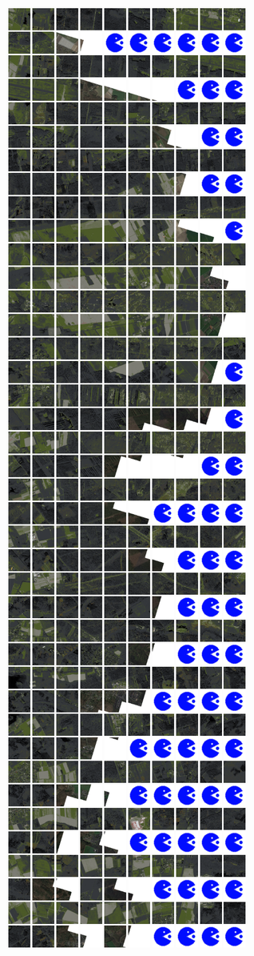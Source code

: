<html>
<div>
<img src="https://github.com/HakkaTjakka/NL_TILE_MAP/blob/main/18/627/-1021/r.6270.-10210.png" height="44" width="44">
<img src="https://github.com/HakkaTjakka/NL_TILE_MAP/blob/main/18/627/-1021/r.6271.-10210.png" height="44" width="44">
<img src="https://github.com/HakkaTjakka/NL_TILE_MAP/blob/main/18/627/-1021/r.6272.-10210.png" height="44" width="44">
<img src="https://github.com/HakkaTjakka/NL_TILE_MAP/blob/main/18/627/-1021/r.6273.-10210.png" height="44" width="44">
<img src="https://github.com/HakkaTjakka/NL_TILE_MAP/blob/main/18/627/-1021/r.6274.-10210.png" height="44" width="44">
<img src="https://github.com/HakkaTjakka/NL_TILE_MAP/blob/main/18/627/-1021/r.6275.-10210.png" height="44" width="44">
<img src="https://github.com/HakkaTjakka/NL_TILE_MAP/blob/main/18/627/-1021/r.6276.-10210.png" height="44" width="44">
<img src="https://github.com/HakkaTjakka/NL_TILE_MAP/blob/main/18/627/-1021/r.6277.-10210.png" height="44" width="44">
<img src="https://github.com/HakkaTjakka/NL_TILE_MAP/blob/main/18/627/-1021/r.6278.-10210.png" height="44" width="44">
<img src="https://github.com/HakkaTjakka/NL_TILE_MAP/blob/main/18/627/-1021/r.6279.-10210.png" height="44" width="44">
<img src="https://github.com/HakkaTjakka/NL_TILE_MAP/blob/main/18/628/-1021/r.6280.-10210.png" height="44" width="44">
<img src="https://github.com/HakkaTjakka/NL_TILE_MAP/blob/main/18/628/-1021/r.6281.-10210.png" height="44" width="44">
<img src="https://github.com/HakkaTjakka/NL_TILE_MAP/blob/main/18/628/-1021/r.6282.-10210.png" height="44" width="44">
<img src="https://github.com/HakkaTjakka/NL_TILE_MAP/blob/main/18/628/-1021/r.6283.-10210.png" height="44" width="44">
<img src="https://github.com/HakkaTjakka/NL_TILE_MAP/blob/main/source.png" height="44" width="44">
<img src="https://github.com/HakkaTjakka/NL_TILE_MAP/blob/main/source.png" height="44" width="44">
<img src="https://github.com/HakkaTjakka/NL_TILE_MAP/blob/main/source.png" height="44" width="44">
<img src="https://github.com/HakkaTjakka/NL_TILE_MAP/blob/main/source.png" height="44" width="44">
<img src="https://github.com/HakkaTjakka/NL_TILE_MAP/blob/main/source.png" height="44" width="44">
<img src="https://github.com/HakkaTjakka/NL_TILE_MAP/blob/main/source.png" height="44" width="44">
<br>
<img src="https://github.com/HakkaTjakka/NL_TILE_MAP/blob/main/18/627/-1021/r.6270.-10209.png" height="44" width="44">
<img src="https://github.com/HakkaTjakka/NL_TILE_MAP/blob/main/18/627/-1021/r.6271.-10209.png" height="44" width="44">
<img src="https://github.com/HakkaTjakka/NL_TILE_MAP/blob/main/18/627/-1021/r.6272.-10209.png" height="44" width="44">
<img src="https://github.com/HakkaTjakka/NL_TILE_MAP/blob/main/18/627/-1021/r.6273.-10209.png" height="44" width="44">
<img src="https://github.com/HakkaTjakka/NL_TILE_MAP/blob/main/18/627/-1021/r.6274.-10209.png" height="44" width="44">
<img src="https://github.com/HakkaTjakka/NL_TILE_MAP/blob/main/18/627/-1021/r.6275.-10209.png" height="44" width="44">
<img src="https://github.com/HakkaTjakka/NL_TILE_MAP/blob/main/18/627/-1021/r.6276.-10209.png" height="44" width="44">
<img src="https://github.com/HakkaTjakka/NL_TILE_MAP/blob/main/18/627/-1021/r.6277.-10209.png" height="44" width="44">
<img src="https://github.com/HakkaTjakka/NL_TILE_MAP/blob/main/18/627/-1021/r.6278.-10209.png" height="44" width="44">
<img src="https://github.com/HakkaTjakka/NL_TILE_MAP/blob/main/18/627/-1021/r.6279.-10209.png" height="44" width="44">
<img src="https://github.com/HakkaTjakka/NL_TILE_MAP/blob/main/18/628/-1021/r.6280.-10209.png" height="44" width="44">
<img src="https://github.com/HakkaTjakka/NL_TILE_MAP/blob/main/18/628/-1021/r.6281.-10209.png" height="44" width="44">
<img src="https://github.com/HakkaTjakka/NL_TILE_MAP/blob/main/18/628/-1021/r.6282.-10209.png" height="44" width="44">
<img src="https://github.com/HakkaTjakka/NL_TILE_MAP/blob/main/18/628/-1021/r.6283.-10209.png" height="44" width="44">
<img src="https://github.com/HakkaTjakka/NL_TILE_MAP/blob/main/18/628/-1021/r.6284.-10209.png" height="44" width="44">
<img src="https://github.com/HakkaTjakka/NL_TILE_MAP/blob/main/18/628/-1021/r.6285.-10209.png" height="44" width="44">
<img src="https://github.com/HakkaTjakka/NL_TILE_MAP/blob/main/18/628/-1021/r.6286.-10209.png" height="44" width="44">
<img src="https://github.com/HakkaTjakka/NL_TILE_MAP/blob/main/source.png" height="44" width="44">
<img src="https://github.com/HakkaTjakka/NL_TILE_MAP/blob/main/source.png" height="44" width="44">
<img src="https://github.com/HakkaTjakka/NL_TILE_MAP/blob/main/source.png" height="44" width="44">
<br>
<img src="https://github.com/HakkaTjakka/NL_TILE_MAP/blob/main/18/627/-1021/r.6270.-10208.png" height="44" width="44">
<img src="https://github.com/HakkaTjakka/NL_TILE_MAP/blob/main/18/627/-1021/r.6271.-10208.png" height="44" width="44">
<img src="https://github.com/HakkaTjakka/NL_TILE_MAP/blob/main/18/627/-1021/r.6272.-10208.png" height="44" width="44">
<img src="https://github.com/HakkaTjakka/NL_TILE_MAP/blob/main/18/627/-1021/r.6273.-10208.png" height="44" width="44">
<img src="https://github.com/HakkaTjakka/NL_TILE_MAP/blob/main/18/627/-1021/r.6274.-10208.png" height="44" width="44">
<img src="https://github.com/HakkaTjakka/NL_TILE_MAP/blob/main/18/627/-1021/r.6275.-10208.png" height="44" width="44">
<img src="https://github.com/HakkaTjakka/NL_TILE_MAP/blob/main/18/627/-1021/r.6276.-10208.png" height="44" width="44">
<img src="https://github.com/HakkaTjakka/NL_TILE_MAP/blob/main/18/627/-1021/r.6277.-10208.png" height="44" width="44">
<img src="https://github.com/HakkaTjakka/NL_TILE_MAP/blob/main/18/627/-1021/r.6278.-10208.png" height="44" width="44">
<img src="https://github.com/HakkaTjakka/NL_TILE_MAP/blob/main/18/627/-1021/r.6279.-10208.png" height="44" width="44">
<img src="https://github.com/HakkaTjakka/NL_TILE_MAP/blob/main/18/628/-1021/r.6280.-10208.png" height="44" width="44">
<img src="https://github.com/HakkaTjakka/NL_TILE_MAP/blob/main/18/628/-1021/r.6281.-10208.png" height="44" width="44">
<img src="https://github.com/HakkaTjakka/NL_TILE_MAP/blob/main/18/628/-1021/r.6282.-10208.png" height="44" width="44">
<img src="https://github.com/HakkaTjakka/NL_TILE_MAP/blob/main/18/628/-1021/r.6283.-10208.png" height="44" width="44">
<img src="https://github.com/HakkaTjakka/NL_TILE_MAP/blob/main/18/628/-1021/r.6284.-10208.png" height="44" width="44">
<img src="https://github.com/HakkaTjakka/NL_TILE_MAP/blob/main/18/628/-1021/r.6285.-10208.png" height="44" width="44">
<img src="https://github.com/HakkaTjakka/NL_TILE_MAP/blob/main/18/628/-1021/r.6286.-10208.png" height="44" width="44">
<img src="https://github.com/HakkaTjakka/NL_TILE_MAP/blob/main/18/628/-1021/r.6287.-10208.png" height="44" width="44">
<img src="https://github.com/HakkaTjakka/NL_TILE_MAP/blob/main/source.png" height="44" width="44">
<img src="https://github.com/HakkaTjakka/NL_TILE_MAP/blob/main/source.png" height="44" width="44">
<br>
<img src="https://github.com/HakkaTjakka/NL_TILE_MAP/blob/main/18/627/-1021/r.6270.-10207.png" height="44" width="44">
<img src="https://github.com/HakkaTjakka/NL_TILE_MAP/blob/main/18/627/-1021/r.6271.-10207.png" height="44" width="44">
<img src="https://github.com/HakkaTjakka/NL_TILE_MAP/blob/main/18/627/-1021/r.6272.-10207.png" height="44" width="44">
<img src="https://github.com/HakkaTjakka/NL_TILE_MAP/blob/main/18/627/-1021/r.6273.-10207.png" height="44" width="44">
<img src="https://github.com/HakkaTjakka/NL_TILE_MAP/blob/main/18/627/-1021/r.6274.-10207.png" height="44" width="44">
<img src="https://github.com/HakkaTjakka/NL_TILE_MAP/blob/main/18/627/-1021/r.6275.-10207.png" height="44" width="44">
<img src="https://github.com/HakkaTjakka/NL_TILE_MAP/blob/main/18/627/-1021/r.6276.-10207.png" height="44" width="44">
<img src="https://github.com/HakkaTjakka/NL_TILE_MAP/blob/main/18/627/-1021/r.6277.-10207.png" height="44" width="44">
<img src="https://github.com/HakkaTjakka/NL_TILE_MAP/blob/main/18/627/-1021/r.6278.-10207.png" height="44" width="44">
<img src="https://github.com/HakkaTjakka/NL_TILE_MAP/blob/main/18/627/-1021/r.6279.-10207.png" height="44" width="44">
<img src="https://github.com/HakkaTjakka/NL_TILE_MAP/blob/main/18/628/-1021/r.6280.-10207.png" height="44" width="44">
<img src="https://github.com/HakkaTjakka/NL_TILE_MAP/blob/main/18/628/-1021/r.6281.-10207.png" height="44" width="44">
<img src="https://github.com/HakkaTjakka/NL_TILE_MAP/blob/main/18/628/-1021/r.6282.-10207.png" height="44" width="44">
<img src="https://github.com/HakkaTjakka/NL_TILE_MAP/blob/main/18/628/-1021/r.6283.-10207.png" height="44" width="44">
<img src="https://github.com/HakkaTjakka/NL_TILE_MAP/blob/main/18/628/-1021/r.6284.-10207.png" height="44" width="44">
<img src="https://github.com/HakkaTjakka/NL_TILE_MAP/blob/main/18/628/-1021/r.6285.-10207.png" height="44" width="44">
<img src="https://github.com/HakkaTjakka/NL_TILE_MAP/blob/main/18/628/-1021/r.6286.-10207.png" height="44" width="44">
<img src="https://github.com/HakkaTjakka/NL_TILE_MAP/blob/main/18/628/-1021/r.6287.-10207.png" height="44" width="44">
<img src="https://github.com/HakkaTjakka/NL_TILE_MAP/blob/main/source.png" height="44" width="44">
<img src="https://github.com/HakkaTjakka/NL_TILE_MAP/blob/main/source.png" height="44" width="44">
<br>
<img src="https://github.com/HakkaTjakka/NL_TILE_MAP/blob/main/18/627/-1021/r.6270.-10206.png" height="44" width="44">
<img src="https://github.com/HakkaTjakka/NL_TILE_MAP/blob/main/18/627/-1021/r.6271.-10206.png" height="44" width="44">
<img src="https://github.com/HakkaTjakka/NL_TILE_MAP/blob/main/18/627/-1021/r.6272.-10206.png" height="44" width="44">
<img src="https://github.com/HakkaTjakka/NL_TILE_MAP/blob/main/18/627/-1021/r.6273.-10206.png" height="44" width="44">
<img src="https://github.com/HakkaTjakka/NL_TILE_MAP/blob/main/18/627/-1021/r.6274.-10206.png" height="44" width="44">
<img src="https://github.com/HakkaTjakka/NL_TILE_MAP/blob/main/18/627/-1021/r.6275.-10206.png" height="44" width="44">
<img src="https://github.com/HakkaTjakka/NL_TILE_MAP/blob/main/18/627/-1021/r.6276.-10206.png" height="44" width="44">
<img src="https://github.com/HakkaTjakka/NL_TILE_MAP/blob/main/18/627/-1021/r.6277.-10206.png" height="44" width="44">
<img src="https://github.com/HakkaTjakka/NL_TILE_MAP/blob/main/18/627/-1021/r.6278.-10206.png" height="44" width="44">
<img src="https://github.com/HakkaTjakka/NL_TILE_MAP/blob/main/18/627/-1021/r.6279.-10206.png" height="44" width="44">
<img src="https://github.com/HakkaTjakka/NL_TILE_MAP/blob/main/18/628/-1021/r.6280.-10206.png" height="44" width="44">
<img src="https://github.com/HakkaTjakka/NL_TILE_MAP/blob/main/18/628/-1021/r.6281.-10206.png" height="44" width="44">
<img src="https://github.com/HakkaTjakka/NL_TILE_MAP/blob/main/18/628/-1021/r.6282.-10206.png" height="44" width="44">
<img src="https://github.com/HakkaTjakka/NL_TILE_MAP/blob/main/18/628/-1021/r.6283.-10206.png" height="44" width="44">
<img src="https://github.com/HakkaTjakka/NL_TILE_MAP/blob/main/18/628/-1021/r.6284.-10206.png" height="44" width="44">
<img src="https://github.com/HakkaTjakka/NL_TILE_MAP/blob/main/18/628/-1021/r.6285.-10206.png" height="44" width="44">
<img src="https://github.com/HakkaTjakka/NL_TILE_MAP/blob/main/18/628/-1021/r.6286.-10206.png" height="44" width="44">
<img src="https://github.com/HakkaTjakka/NL_TILE_MAP/blob/main/18/628/-1021/r.6287.-10206.png" height="44" width="44">
<img src="https://github.com/HakkaTjakka/NL_TILE_MAP/blob/main/18/628/-1021/r.6288.-10206.png" height="44" width="44">
<img src="https://github.com/HakkaTjakka/NL_TILE_MAP/blob/main/source.png" height="44" width="44">
<br>
<img src="https://github.com/HakkaTjakka/NL_TILE_MAP/blob/main/18/627/-1021/r.6270.-10205.png" height="44" width="44">
<img src="https://github.com/HakkaTjakka/NL_TILE_MAP/blob/main/18/627/-1021/r.6271.-10205.png" height="44" width="44">
<img src="https://github.com/HakkaTjakka/NL_TILE_MAP/blob/main/18/627/-1021/r.6272.-10205.png" height="44" width="44">
<img src="https://github.com/HakkaTjakka/NL_TILE_MAP/blob/main/18/627/-1021/r.6273.-10205.png" height="44" width="44">
<img src="https://github.com/HakkaTjakka/NL_TILE_MAP/blob/main/18/627/-1021/r.6274.-10205.png" height="44" width="44">
<img src="https://github.com/HakkaTjakka/NL_TILE_MAP/blob/main/18/627/-1021/r.6275.-10205.png" height="44" width="44">
<img src="https://github.com/HakkaTjakka/NL_TILE_MAP/blob/main/18/627/-1021/r.6276.-10205.png" height="44" width="44">
<img src="https://github.com/HakkaTjakka/NL_TILE_MAP/blob/main/18/627/-1021/r.6277.-10205.png" height="44" width="44">
<img src="https://github.com/HakkaTjakka/NL_TILE_MAP/blob/main/18/627/-1021/r.6278.-10205.png" height="44" width="44">
<img src="https://github.com/HakkaTjakka/NL_TILE_MAP/blob/main/18/627/-1021/r.6279.-10205.png" height="44" width="44">
<img src="https://github.com/HakkaTjakka/NL_TILE_MAP/blob/main/18/628/-1021/r.6280.-10205.png" height="44" width="44">
<img src="https://github.com/HakkaTjakka/NL_TILE_MAP/blob/main/18/628/-1021/r.6281.-10205.png" height="44" width="44">
<img src="https://github.com/HakkaTjakka/NL_TILE_MAP/blob/main/18/628/-1021/r.6282.-10205.png" height="44" width="44">
<img src="https://github.com/HakkaTjakka/NL_TILE_MAP/blob/main/18/628/-1021/r.6283.-10205.png" height="44" width="44">
<img src="https://github.com/HakkaTjakka/NL_TILE_MAP/blob/main/18/628/-1021/r.6284.-10205.png" height="44" width="44">
<img src="https://github.com/HakkaTjakka/NL_TILE_MAP/blob/main/18/628/-1021/r.6285.-10205.png" height="44" width="44">
<img src="https://github.com/HakkaTjakka/NL_TILE_MAP/blob/main/18/628/-1021/r.6286.-10205.png" height="44" width="44">
<img src="https://github.com/HakkaTjakka/NL_TILE_MAP/blob/main/18/628/-1021/r.6287.-10205.png" height="44" width="44">
<img src="https://github.com/HakkaTjakka/NL_TILE_MAP/blob/main/18/628/-1021/r.6288.-10205.png" height="44" width="44">
<img src="https://github.com/HakkaTjakka/NL_TILE_MAP/blob/main/18/628/-1021/r.6289.-10205.png" height="44" width="44">
<br>
<img src="https://github.com/HakkaTjakka/NL_TILE_MAP/blob/main/18/627/-1021/r.6270.-10204.png" height="44" width="44">
<img src="https://github.com/HakkaTjakka/NL_TILE_MAP/blob/main/18/627/-1021/r.6271.-10204.png" height="44" width="44">
<img src="https://github.com/HakkaTjakka/NL_TILE_MAP/blob/main/18/627/-1021/r.6272.-10204.png" height="44" width="44">
<img src="https://github.com/HakkaTjakka/NL_TILE_MAP/blob/main/18/627/-1021/r.6273.-10204.png" height="44" width="44">
<img src="https://github.com/HakkaTjakka/NL_TILE_MAP/blob/main/18/627/-1021/r.6274.-10204.png" height="44" width="44">
<img src="https://github.com/HakkaTjakka/NL_TILE_MAP/blob/main/18/627/-1021/r.6275.-10204.png" height="44" width="44">
<img src="https://github.com/HakkaTjakka/NL_TILE_MAP/blob/main/18/627/-1021/r.6276.-10204.png" height="44" width="44">
<img src="https://github.com/HakkaTjakka/NL_TILE_MAP/blob/main/18/627/-1021/r.6277.-10204.png" height="44" width="44">
<img src="https://github.com/HakkaTjakka/NL_TILE_MAP/blob/main/18/627/-1021/r.6278.-10204.png" height="44" width="44">
<img src="https://github.com/HakkaTjakka/NL_TILE_MAP/blob/main/18/627/-1021/r.6279.-10204.png" height="44" width="44">
<img src="https://github.com/HakkaTjakka/NL_TILE_MAP/blob/main/18/628/-1021/r.6280.-10204.png" height="44" width="44">
<img src="https://github.com/HakkaTjakka/NL_TILE_MAP/blob/main/18/628/-1021/r.6281.-10204.png" height="44" width="44">
<img src="https://github.com/HakkaTjakka/NL_TILE_MAP/blob/main/18/628/-1021/r.6282.-10204.png" height="44" width="44">
<img src="https://github.com/HakkaTjakka/NL_TILE_MAP/blob/main/18/628/-1021/r.6283.-10204.png" height="44" width="44">
<img src="https://github.com/HakkaTjakka/NL_TILE_MAP/blob/main/18/628/-1021/r.6284.-10204.png" height="44" width="44">
<img src="https://github.com/HakkaTjakka/NL_TILE_MAP/blob/main/18/628/-1021/r.6285.-10204.png" height="44" width="44">
<img src="https://github.com/HakkaTjakka/NL_TILE_MAP/blob/main/18/628/-1021/r.6286.-10204.png" height="44" width="44">
<img src="https://github.com/HakkaTjakka/NL_TILE_MAP/blob/main/18/628/-1021/r.6287.-10204.png" height="44" width="44">
<img src="https://github.com/HakkaTjakka/NL_TILE_MAP/blob/main/18/628/-1021/r.6288.-10204.png" height="44" width="44">
<img src="https://github.com/HakkaTjakka/NL_TILE_MAP/blob/main/18/628/-1021/r.6289.-10204.png" height="44" width="44">
<br>
<img src="https://github.com/HakkaTjakka/NL_TILE_MAP/blob/main/18/627/-1021/r.6270.-10203.png" height="44" width="44">
<img src="https://github.com/HakkaTjakka/NL_TILE_MAP/blob/main/18/627/-1021/r.6271.-10203.png" height="44" width="44">
<img src="https://github.com/HakkaTjakka/NL_TILE_MAP/blob/main/18/627/-1021/r.6272.-10203.png" height="44" width="44">
<img src="https://github.com/HakkaTjakka/NL_TILE_MAP/blob/main/18/627/-1021/r.6273.-10203.png" height="44" width="44">
<img src="https://github.com/HakkaTjakka/NL_TILE_MAP/blob/main/18/627/-1021/r.6274.-10203.png" height="44" width="44">
<img src="https://github.com/HakkaTjakka/NL_TILE_MAP/blob/main/18/627/-1021/r.6275.-10203.png" height="44" width="44">
<img src="https://github.com/HakkaTjakka/NL_TILE_MAP/blob/main/18/627/-1021/r.6276.-10203.png" height="44" width="44">
<img src="https://github.com/HakkaTjakka/NL_TILE_MAP/blob/main/18/627/-1021/r.6277.-10203.png" height="44" width="44">
<img src="https://github.com/HakkaTjakka/NL_TILE_MAP/blob/main/18/627/-1021/r.6278.-10203.png" height="44" width="44">
<img src="https://github.com/HakkaTjakka/NL_TILE_MAP/blob/main/18/627/-1021/r.6279.-10203.png" height="44" width="44">
<img src="https://github.com/HakkaTjakka/NL_TILE_MAP/blob/main/18/628/-1021/r.6280.-10203.png" height="44" width="44">
<img src="https://github.com/HakkaTjakka/NL_TILE_MAP/blob/main/18/628/-1021/r.6281.-10203.png" height="44" width="44">
<img src="https://github.com/HakkaTjakka/NL_TILE_MAP/blob/main/18/628/-1021/r.6282.-10203.png" height="44" width="44">
<img src="https://github.com/HakkaTjakka/NL_TILE_MAP/blob/main/18/628/-1021/r.6283.-10203.png" height="44" width="44">
<img src="https://github.com/HakkaTjakka/NL_TILE_MAP/blob/main/18/628/-1021/r.6284.-10203.png" height="44" width="44">
<img src="https://github.com/HakkaTjakka/NL_TILE_MAP/blob/main/18/628/-1021/r.6285.-10203.png" height="44" width="44">
<img src="https://github.com/HakkaTjakka/NL_TILE_MAP/blob/main/18/628/-1021/r.6286.-10203.png" height="44" width="44">
<img src="https://github.com/HakkaTjakka/NL_TILE_MAP/blob/main/18/628/-1021/r.6287.-10203.png" height="44" width="44">
<img src="https://github.com/HakkaTjakka/NL_TILE_MAP/blob/main/18/628/-1021/r.6288.-10203.png" height="44" width="44">
<img src="https://github.com/HakkaTjakka/NL_TILE_MAP/blob/main/source.png" height="44" width="44">
<br>
<img src="https://github.com/HakkaTjakka/NL_TILE_MAP/blob/main/18/627/-1021/r.6270.-10202.png" height="44" width="44">
<img src="https://github.com/HakkaTjakka/NL_TILE_MAP/blob/main/18/627/-1021/r.6271.-10202.png" height="44" width="44">
<img src="https://github.com/HakkaTjakka/NL_TILE_MAP/blob/main/18/627/-1021/r.6272.-10202.png" height="44" width="44">
<img src="https://github.com/HakkaTjakka/NL_TILE_MAP/blob/main/18/627/-1021/r.6273.-10202.png" height="44" width="44">
<img src="https://github.com/HakkaTjakka/NL_TILE_MAP/blob/main/18/627/-1021/r.6274.-10202.png" height="44" width="44">
<img src="https://github.com/HakkaTjakka/NL_TILE_MAP/blob/main/18/627/-1021/r.6275.-10202.png" height="44" width="44">
<img src="https://github.com/HakkaTjakka/NL_TILE_MAP/blob/main/18/627/-1021/r.6276.-10202.png" height="44" width="44">
<img src="https://github.com/HakkaTjakka/NL_TILE_MAP/blob/main/18/627/-1021/r.6277.-10202.png" height="44" width="44">
<img src="https://github.com/HakkaTjakka/NL_TILE_MAP/blob/main/18/627/-1021/r.6278.-10202.png" height="44" width="44">
<img src="https://github.com/HakkaTjakka/NL_TILE_MAP/blob/main/18/627/-1021/r.6279.-10202.png" height="44" width="44">
<img src="https://github.com/HakkaTjakka/NL_TILE_MAP/blob/main/18/628/-1021/r.6280.-10202.png" height="44" width="44">
<img src="https://github.com/HakkaTjakka/NL_TILE_MAP/blob/main/18/628/-1021/r.6281.-10202.png" height="44" width="44">
<img src="https://github.com/HakkaTjakka/NL_TILE_MAP/blob/main/18/628/-1021/r.6282.-10202.png" height="44" width="44">
<img src="https://github.com/HakkaTjakka/NL_TILE_MAP/blob/main/18/628/-1021/r.6283.-10202.png" height="44" width="44">
<img src="https://github.com/HakkaTjakka/NL_TILE_MAP/blob/main/18/628/-1021/r.6284.-10202.png" height="44" width="44">
<img src="https://github.com/HakkaTjakka/NL_TILE_MAP/blob/main/18/628/-1021/r.6285.-10202.png" height="44" width="44">
<img src="https://github.com/HakkaTjakka/NL_TILE_MAP/blob/main/18/628/-1021/r.6286.-10202.png" height="44" width="44">
<img src="https://github.com/HakkaTjakka/NL_TILE_MAP/blob/main/18/628/-1021/r.6287.-10202.png" height="44" width="44">
<img src="https://github.com/HakkaTjakka/NL_TILE_MAP/blob/main/18/628/-1021/r.6288.-10202.png" height="44" width="44">
<img src="https://github.com/HakkaTjakka/NL_TILE_MAP/blob/main/source.png" height="44" width="44">
<br>
<img src="https://github.com/HakkaTjakka/NL_TILE_MAP/blob/main/18/627/-1021/r.6270.-10201.png" height="44" width="44">
<img src="https://github.com/HakkaTjakka/NL_TILE_MAP/blob/main/18/627/-1021/r.6271.-10201.png" height="44" width="44">
<img src="https://github.com/HakkaTjakka/NL_TILE_MAP/blob/main/18/627/-1021/r.6272.-10201.png" height="44" width="44">
<img src="https://github.com/HakkaTjakka/NL_TILE_MAP/blob/main/18/627/-1021/r.6273.-10201.png" height="44" width="44">
<img src="https://github.com/HakkaTjakka/NL_TILE_MAP/blob/main/18/627/-1021/r.6274.-10201.png" height="44" width="44">
<img src="https://github.com/HakkaTjakka/NL_TILE_MAP/blob/main/18/627/-1021/r.6275.-10201.png" height="44" width="44">
<img src="https://github.com/HakkaTjakka/NL_TILE_MAP/blob/main/18/627/-1021/r.6276.-10201.png" height="44" width="44">
<img src="https://github.com/HakkaTjakka/NL_TILE_MAP/blob/main/18/627/-1021/r.6277.-10201.png" height="44" width="44">
<img src="https://github.com/HakkaTjakka/NL_TILE_MAP/blob/main/18/627/-1021/r.6278.-10201.png" height="44" width="44">
<img src="https://github.com/HakkaTjakka/NL_TILE_MAP/blob/main/18/627/-1021/r.6279.-10201.png" height="44" width="44">
<img src="https://github.com/HakkaTjakka/NL_TILE_MAP/blob/main/18/628/-1021/r.6280.-10201.png" height="44" width="44">
<img src="https://github.com/HakkaTjakka/NL_TILE_MAP/blob/main/18/628/-1021/r.6281.-10201.png" height="44" width="44">
<img src="https://github.com/HakkaTjakka/NL_TILE_MAP/blob/main/18/628/-1021/r.6282.-10201.png" height="44" width="44">
<img src="https://github.com/HakkaTjakka/NL_TILE_MAP/blob/main/18/628/-1021/r.6283.-10201.png" height="44" width="44">
<img src="https://github.com/HakkaTjakka/NL_TILE_MAP/blob/main/18/628/-1021/r.6284.-10201.png" height="44" width="44">
<img src="https://github.com/HakkaTjakka/NL_TILE_MAP/blob/main/18/628/-1021/r.6285.-10201.png" height="44" width="44">
<img src="https://github.com/HakkaTjakka/NL_TILE_MAP/blob/main/18/628/-1021/r.6286.-10201.png" height="44" width="44">
<img src="https://github.com/HakkaTjakka/NL_TILE_MAP/blob/main/18/628/-1021/r.6287.-10201.png" height="44" width="44">
<img src="https://github.com/HakkaTjakka/NL_TILE_MAP/blob/main/source.png" height="44" width="44">
<img src="https://github.com/HakkaTjakka/NL_TILE_MAP/blob/main/source.png" height="44" width="44">
<br>
<img src="https://github.com/HakkaTjakka/NL_TILE_MAP/blob/main/18/627/-1020/r.6270.-10200.png" height="44" width="44">
<img src="https://github.com/HakkaTjakka/NL_TILE_MAP/blob/main/18/627/-1020/r.6271.-10200.png" height="44" width="44">
<img src="https://github.com/HakkaTjakka/NL_TILE_MAP/blob/main/18/627/-1020/r.6272.-10200.png" height="44" width="44">
<img src="https://github.com/HakkaTjakka/NL_TILE_MAP/blob/main/18/627/-1020/r.6273.-10200.png" height="44" width="44">
<img src="https://github.com/HakkaTjakka/NL_TILE_MAP/blob/main/18/627/-1020/r.6274.-10200.png" height="44" width="44">
<img src="https://github.com/HakkaTjakka/NL_TILE_MAP/blob/main/18/627/-1020/r.6275.-10200.png" height="44" width="44">
<img src="https://github.com/HakkaTjakka/NL_TILE_MAP/blob/main/18/627/-1020/r.6276.-10200.png" height="44" width="44">
<img src="https://github.com/HakkaTjakka/NL_TILE_MAP/blob/main/18/627/-1020/r.6277.-10200.png" height="44" width="44">
<img src="https://github.com/HakkaTjakka/NL_TILE_MAP/blob/main/18/627/-1020/r.6278.-10200.png" height="44" width="44">
<img src="https://github.com/HakkaTjakka/NL_TILE_MAP/blob/main/18/627/-1020/r.6279.-10200.png" height="44" width="44">
<img src="https://github.com/HakkaTjakka/NL_TILE_MAP/blob/main/18/628/-1020/r.6280.-10200.png" height="44" width="44">
<img src="https://github.com/HakkaTjakka/NL_TILE_MAP/blob/main/18/628/-1020/r.6281.-10200.png" height="44" width="44">
<img src="https://github.com/HakkaTjakka/NL_TILE_MAP/blob/main/18/628/-1020/r.6282.-10200.png" height="44" width="44">
<img src="https://github.com/HakkaTjakka/NL_TILE_MAP/blob/main/18/628/-1020/r.6283.-10200.png" height="44" width="44">
<img src="https://github.com/HakkaTjakka/NL_TILE_MAP/blob/main/18/628/-1020/r.6284.-10200.png" height="44" width="44">
<img src="https://github.com/HakkaTjakka/NL_TILE_MAP/blob/main/18/628/-1020/r.6285.-10200.png" height="44" width="44">
<img src="https://github.com/HakkaTjakka/NL_TILE_MAP/blob/main/source.png" height="44" width="44">
<img src="https://github.com/HakkaTjakka/NL_TILE_MAP/blob/main/source.png" height="44" width="44">
<img src="https://github.com/HakkaTjakka/NL_TILE_MAP/blob/main/source.png" height="44" width="44">
<img src="https://github.com/HakkaTjakka/NL_TILE_MAP/blob/main/source.png" height="44" width="44">
<br>
<img src="https://github.com/HakkaTjakka/NL_TILE_MAP/blob/main/18/627/-1020/r.6270.-10199.png" height="44" width="44">
<img src="https://github.com/HakkaTjakka/NL_TILE_MAP/blob/main/18/627/-1020/r.6271.-10199.png" height="44" width="44">
<img src="https://github.com/HakkaTjakka/NL_TILE_MAP/blob/main/18/627/-1020/r.6272.-10199.png" height="44" width="44">
<img src="https://github.com/HakkaTjakka/NL_TILE_MAP/blob/main/18/627/-1020/r.6273.-10199.png" height="44" width="44">
<img src="https://github.com/HakkaTjakka/NL_TILE_MAP/blob/main/18/627/-1020/r.6274.-10199.png" height="44" width="44">
<img src="https://github.com/HakkaTjakka/NL_TILE_MAP/blob/main/18/627/-1020/r.6275.-10199.png" height="44" width="44">
<img src="https://github.com/HakkaTjakka/NL_TILE_MAP/blob/main/18/627/-1020/r.6276.-10199.png" height="44" width="44">
<img src="https://github.com/HakkaTjakka/NL_TILE_MAP/blob/main/18/627/-1020/r.6277.-10199.png" height="44" width="44">
<img src="https://github.com/HakkaTjakka/NL_TILE_MAP/blob/main/18/627/-1020/r.6278.-10199.png" height="44" width="44">
<img src="https://github.com/HakkaTjakka/NL_TILE_MAP/blob/main/18/627/-1020/r.6279.-10199.png" height="44" width="44">
<img src="https://github.com/HakkaTjakka/NL_TILE_MAP/blob/main/18/628/-1020/r.6280.-10199.png" height="44" width="44">
<img src="https://github.com/HakkaTjakka/NL_TILE_MAP/blob/main/18/628/-1020/r.6281.-10199.png" height="44" width="44">
<img src="https://github.com/HakkaTjakka/NL_TILE_MAP/blob/main/18/628/-1020/r.6282.-10199.png" height="44" width="44">
<img src="https://github.com/HakkaTjakka/NL_TILE_MAP/blob/main/18/628/-1020/r.6283.-10199.png" height="44" width="44">
<img src="https://github.com/HakkaTjakka/NL_TILE_MAP/blob/main/18/628/-1020/r.6284.-10199.png" height="44" width="44">
<img src="https://github.com/HakkaTjakka/NL_TILE_MAP/blob/main/18/628/-1020/r.6285.-10199.png" height="44" width="44">
<img src="https://github.com/HakkaTjakka/NL_TILE_MAP/blob/main/18/628/-1020/r.6286.-10199.png" height="44" width="44">
<img src="https://github.com/HakkaTjakka/NL_TILE_MAP/blob/main/source.png" height="44" width="44">
<img src="https://github.com/HakkaTjakka/NL_TILE_MAP/blob/main/source.png" height="44" width="44">
<img src="https://github.com/HakkaTjakka/NL_TILE_MAP/blob/main/source.png" height="44" width="44">
<br>
<img src="https://github.com/HakkaTjakka/NL_TILE_MAP/blob/main/18/627/-1020/r.6270.-10198.png" height="44" width="44">
<img src="https://github.com/HakkaTjakka/NL_TILE_MAP/blob/main/18/627/-1020/r.6271.-10198.png" height="44" width="44">
<img src="https://github.com/HakkaTjakka/NL_TILE_MAP/blob/main/18/627/-1020/r.6272.-10198.png" height="44" width="44">
<img src="https://github.com/HakkaTjakka/NL_TILE_MAP/blob/main/18/627/-1020/r.6273.-10198.png" height="44" width="44">
<img src="https://github.com/HakkaTjakka/NL_TILE_MAP/blob/main/18/627/-1020/r.6274.-10198.png" height="44" width="44">
<img src="https://github.com/HakkaTjakka/NL_TILE_MAP/blob/main/18/627/-1020/r.6275.-10198.png" height="44" width="44">
<img src="https://github.com/HakkaTjakka/NL_TILE_MAP/blob/main/18/627/-1020/r.6276.-10198.png" height="44" width="44">
<img src="https://github.com/HakkaTjakka/NL_TILE_MAP/blob/main/18/627/-1020/r.6277.-10198.png" height="44" width="44">
<img src="https://github.com/HakkaTjakka/NL_TILE_MAP/blob/main/18/627/-1020/r.6278.-10198.png" height="44" width="44">
<img src="https://github.com/HakkaTjakka/NL_TILE_MAP/blob/main/18/627/-1020/r.6279.-10198.png" height="44" width="44">
<img src="https://github.com/HakkaTjakka/NL_TILE_MAP/blob/main/18/628/-1020/r.6280.-10198.png" height="44" width="44">
<img src="https://github.com/HakkaTjakka/NL_TILE_MAP/blob/main/18/628/-1020/r.6281.-10198.png" height="44" width="44">
<img src="https://github.com/HakkaTjakka/NL_TILE_MAP/blob/main/18/628/-1020/r.6282.-10198.png" height="44" width="44">
<img src="https://github.com/HakkaTjakka/NL_TILE_MAP/blob/main/18/628/-1020/r.6283.-10198.png" height="44" width="44">
<img src="https://github.com/HakkaTjakka/NL_TILE_MAP/blob/main/18/628/-1020/r.6284.-10198.png" height="44" width="44">
<img src="https://github.com/HakkaTjakka/NL_TILE_MAP/blob/main/18/628/-1020/r.6285.-10198.png" height="44" width="44">
<img src="https://github.com/HakkaTjakka/NL_TILE_MAP/blob/main/18/628/-1020/r.6286.-10198.png" height="44" width="44">
<img src="https://github.com/HakkaTjakka/NL_TILE_MAP/blob/main/source.png" height="44" width="44">
<img src="https://github.com/HakkaTjakka/NL_TILE_MAP/blob/main/source.png" height="44" width="44">
<img src="https://github.com/HakkaTjakka/NL_TILE_MAP/blob/main/source.png" height="44" width="44">
<br>
<img src="https://github.com/HakkaTjakka/NL_TILE_MAP/blob/main/18/627/-1020/r.6270.-10197.png" height="44" width="44">
<img src="https://github.com/HakkaTjakka/NL_TILE_MAP/blob/main/18/627/-1020/r.6271.-10197.png" height="44" width="44">
<img src="https://github.com/HakkaTjakka/NL_TILE_MAP/blob/main/18/627/-1020/r.6272.-10197.png" height="44" width="44">
<img src="https://github.com/HakkaTjakka/NL_TILE_MAP/blob/main/18/627/-1020/r.6273.-10197.png" height="44" width="44">
<img src="https://github.com/HakkaTjakka/NL_TILE_MAP/blob/main/18/627/-1020/r.6274.-10197.png" height="44" width="44">
<img src="https://github.com/HakkaTjakka/NL_TILE_MAP/blob/main/18/627/-1020/r.6275.-10197.png" height="44" width="44">
<img src="https://github.com/HakkaTjakka/NL_TILE_MAP/blob/main/18/627/-1020/r.6276.-10197.png" height="44" width="44">
<img src="https://github.com/HakkaTjakka/NL_TILE_MAP/blob/main/18/627/-1020/r.6277.-10197.png" height="44" width="44">
<img src="https://github.com/HakkaTjakka/NL_TILE_MAP/blob/main/18/627/-1020/r.6278.-10197.png" height="44" width="44">
<img src="https://github.com/HakkaTjakka/NL_TILE_MAP/blob/main/18/627/-1020/r.6279.-10197.png" height="44" width="44">
<img src="https://github.com/HakkaTjakka/NL_TILE_MAP/blob/main/18/628/-1020/r.6280.-10197.png" height="44" width="44">
<img src="https://github.com/HakkaTjakka/NL_TILE_MAP/blob/main/18/628/-1020/r.6281.-10197.png" height="44" width="44">
<img src="https://github.com/HakkaTjakka/NL_TILE_MAP/blob/main/18/628/-1020/r.6282.-10197.png" height="44" width="44">
<img src="https://github.com/HakkaTjakka/NL_TILE_MAP/blob/main/18/628/-1020/r.6283.-10197.png" height="44" width="44">
<img src="https://github.com/HakkaTjakka/NL_TILE_MAP/blob/main/18/628/-1020/r.6284.-10197.png" height="44" width="44">
<img src="https://github.com/HakkaTjakka/NL_TILE_MAP/blob/main/18/628/-1020/r.6285.-10197.png" height="44" width="44">
<img src="https://github.com/HakkaTjakka/NL_TILE_MAP/blob/main/18/628/-1020/r.6286.-10197.png" height="44" width="44">
<img src="https://github.com/HakkaTjakka/NL_TILE_MAP/blob/main/source.png" height="44" width="44">
<img src="https://github.com/HakkaTjakka/NL_TILE_MAP/blob/main/source.png" height="44" width="44">
<img src="https://github.com/HakkaTjakka/NL_TILE_MAP/blob/main/source.png" height="44" width="44">
<br>
<img src="https://github.com/HakkaTjakka/NL_TILE_MAP/blob/main/18/627/-1020/r.6270.-10196.png" height="44" width="44">
<img src="https://github.com/HakkaTjakka/NL_TILE_MAP/blob/main/18/627/-1020/r.6271.-10196.png" height="44" width="44">
<img src="https://github.com/HakkaTjakka/NL_TILE_MAP/blob/main/18/627/-1020/r.6272.-10196.png" height="44" width="44">
<img src="https://github.com/HakkaTjakka/NL_TILE_MAP/blob/main/18/627/-1020/r.6273.-10196.png" height="44" width="44">
<img src="https://github.com/HakkaTjakka/NL_TILE_MAP/blob/main/18/627/-1020/r.6274.-10196.png" height="44" width="44">
<img src="https://github.com/HakkaTjakka/NL_TILE_MAP/blob/main/18/627/-1020/r.6275.-10196.png" height="44" width="44">
<img src="https://github.com/HakkaTjakka/NL_TILE_MAP/blob/main/18/627/-1020/r.6276.-10196.png" height="44" width="44">
<img src="https://github.com/HakkaTjakka/NL_TILE_MAP/blob/main/18/627/-1020/r.6277.-10196.png" height="44" width="44">
<img src="https://github.com/HakkaTjakka/NL_TILE_MAP/blob/main/18/627/-1020/r.6278.-10196.png" height="44" width="44">
<img src="https://github.com/HakkaTjakka/NL_TILE_MAP/blob/main/18/627/-1020/r.6279.-10196.png" height="44" width="44">
<img src="https://github.com/HakkaTjakka/NL_TILE_MAP/blob/main/18/628/-1020/r.6280.-10196.png" height="44" width="44">
<img src="https://github.com/HakkaTjakka/NL_TILE_MAP/blob/main/18/628/-1020/r.6281.-10196.png" height="44" width="44">
<img src="https://github.com/HakkaTjakka/NL_TILE_MAP/blob/main/18/628/-1020/r.6282.-10196.png" height="44" width="44">
<img src="https://github.com/HakkaTjakka/NL_TILE_MAP/blob/main/18/628/-1020/r.6283.-10196.png" height="44" width="44">
<img src="https://github.com/HakkaTjakka/NL_TILE_MAP/blob/main/18/628/-1020/r.6284.-10196.png" height="44" width="44">
<img src="https://github.com/HakkaTjakka/NL_TILE_MAP/blob/main/18/628/-1020/r.6285.-10196.png" height="44" width="44">
<img src="https://github.com/HakkaTjakka/NL_TILE_MAP/blob/main/source.png" height="44" width="44">
<img src="https://github.com/HakkaTjakka/NL_TILE_MAP/blob/main/source.png" height="44" width="44">
<img src="https://github.com/HakkaTjakka/NL_TILE_MAP/blob/main/source.png" height="44" width="44">
<img src="https://github.com/HakkaTjakka/NL_TILE_MAP/blob/main/source.png" height="44" width="44">
<br>
<img src="https://github.com/HakkaTjakka/NL_TILE_MAP/blob/main/18/627/-1020/r.6270.-10195.png" height="44" width="44">
<img src="https://github.com/HakkaTjakka/NL_TILE_MAP/blob/main/18/627/-1020/r.6271.-10195.png" height="44" width="44">
<img src="https://github.com/HakkaTjakka/NL_TILE_MAP/blob/main/18/627/-1020/r.6272.-10195.png" height="44" width="44">
<img src="https://github.com/HakkaTjakka/NL_TILE_MAP/blob/main/18/627/-1020/r.6273.-10195.png" height="44" width="44">
<img src="https://github.com/HakkaTjakka/NL_TILE_MAP/blob/main/18/627/-1020/r.6274.-10195.png" height="44" width="44">
<img src="https://github.com/HakkaTjakka/NL_TILE_MAP/blob/main/18/627/-1020/r.6275.-10195.png" height="44" width="44">
<img src="https://github.com/HakkaTjakka/NL_TILE_MAP/blob/main/18/627/-1020/r.6276.-10195.png" height="44" width="44">
<img src="https://github.com/HakkaTjakka/NL_TILE_MAP/blob/main/18/627/-1020/r.6277.-10195.png" height="44" width="44">
<img src="https://github.com/HakkaTjakka/NL_TILE_MAP/blob/main/18/627/-1020/r.6278.-10195.png" height="44" width="44">
<img src="https://github.com/HakkaTjakka/NL_TILE_MAP/blob/main/18/627/-1020/r.6279.-10195.png" height="44" width="44">
<img src="https://github.com/HakkaTjakka/NL_TILE_MAP/blob/main/18/628/-1020/r.6280.-10195.png" height="44" width="44">
<img src="https://github.com/HakkaTjakka/NL_TILE_MAP/blob/main/18/628/-1020/r.6281.-10195.png" height="44" width="44">
<img src="https://github.com/HakkaTjakka/NL_TILE_MAP/blob/main/18/628/-1020/r.6282.-10195.png" height="44" width="44">
<img src="https://github.com/HakkaTjakka/NL_TILE_MAP/blob/main/18/628/-1020/r.6283.-10195.png" height="44" width="44">
<img src="https://github.com/HakkaTjakka/NL_TILE_MAP/blob/main/18/628/-1020/r.6284.-10195.png" height="44" width="44">
<img src="https://github.com/HakkaTjakka/NL_TILE_MAP/blob/main/source.png" height="44" width="44">
<img src="https://github.com/HakkaTjakka/NL_TILE_MAP/blob/main/source.png" height="44" width="44">
<img src="https://github.com/HakkaTjakka/NL_TILE_MAP/blob/main/source.png" height="44" width="44">
<img src="https://github.com/HakkaTjakka/NL_TILE_MAP/blob/main/source.png" height="44" width="44">
<img src="https://github.com/HakkaTjakka/NL_TILE_MAP/blob/main/source.png" height="44" width="44">
<br>
<img src="https://github.com/HakkaTjakka/NL_TILE_MAP/blob/main/18/627/-1020/r.6270.-10194.png" height="44" width="44">
<img src="https://github.com/HakkaTjakka/NL_TILE_MAP/blob/main/18/627/-1020/r.6271.-10194.png" height="44" width="44">
<img src="https://github.com/HakkaTjakka/NL_TILE_MAP/blob/main/18/627/-1020/r.6272.-10194.png" height="44" width="44">
<img src="https://github.com/HakkaTjakka/NL_TILE_MAP/blob/main/18/627/-1020/r.6273.-10194.png" height="44" width="44">
<img src="https://github.com/HakkaTjakka/NL_TILE_MAP/blob/main/18/627/-1020/r.6274.-10194.png" height="44" width="44">
<img src="https://github.com/HakkaTjakka/NL_TILE_MAP/blob/main/18/627/-1020/r.6275.-10194.png" height="44" width="44">
<img src="https://github.com/HakkaTjakka/NL_TILE_MAP/blob/main/18/627/-1020/r.6276.-10194.png" height="44" width="44">
<img src="https://github.com/HakkaTjakka/NL_TILE_MAP/blob/main/18/627/-1020/r.6277.-10194.png" height="44" width="44">
<img src="https://github.com/HakkaTjakka/NL_TILE_MAP/blob/main/18/627/-1020/r.6278.-10194.png" height="44" width="44">
<img src="https://github.com/HakkaTjakka/NL_TILE_MAP/blob/main/18/627/-1020/r.6279.-10194.png" height="44" width="44">
<img src="https://github.com/HakkaTjakka/NL_TILE_MAP/blob/main/18/628/-1020/r.6280.-10194.png" height="44" width="44">
<img src="https://github.com/HakkaTjakka/NL_TILE_MAP/blob/main/18/628/-1020/r.6281.-10194.png" height="44" width="44">
<img src="https://github.com/HakkaTjakka/NL_TILE_MAP/blob/main/18/628/-1020/r.6282.-10194.png" height="44" width="44">
<img src="https://github.com/HakkaTjakka/NL_TILE_MAP/blob/main/18/628/-1020/r.6283.-10194.png" height="44" width="44">
<img src="https://github.com/HakkaTjakka/NL_TILE_MAP/blob/main/18/628/-1020/r.6284.-10194.png" height="44" width="44">
<img src="https://github.com/HakkaTjakka/NL_TILE_MAP/blob/main/source.png" height="44" width="44">
<img src="https://github.com/HakkaTjakka/NL_TILE_MAP/blob/main/source.png" height="44" width="44">
<img src="https://github.com/HakkaTjakka/NL_TILE_MAP/blob/main/source.png" height="44" width="44">
<img src="https://github.com/HakkaTjakka/NL_TILE_MAP/blob/main/source.png" height="44" width="44">
<img src="https://github.com/HakkaTjakka/NL_TILE_MAP/blob/main/source.png" height="44" width="44">
<br>
<img src="https://github.com/HakkaTjakka/NL_TILE_MAP/blob/main/18/627/-1020/r.6270.-10193.png" height="44" width="44">
<img src="https://github.com/HakkaTjakka/NL_TILE_MAP/blob/main/18/627/-1020/r.6271.-10193.png" height="44" width="44">
<img src="https://github.com/HakkaTjakka/NL_TILE_MAP/blob/main/18/627/-1020/r.6272.-10193.png" height="44" width="44">
<img src="https://github.com/HakkaTjakka/NL_TILE_MAP/blob/main/18/627/-1020/r.6273.-10193.png" height="44" width="44">
<img src="https://github.com/HakkaTjakka/NL_TILE_MAP/blob/main/18/627/-1020/r.6274.-10193.png" height="44" width="44">
<img src="https://github.com/HakkaTjakka/NL_TILE_MAP/blob/main/18/627/-1020/r.6275.-10193.png" height="44" width="44">
<img src="https://github.com/HakkaTjakka/NL_TILE_MAP/blob/main/18/627/-1020/r.6276.-10193.png" height="44" width="44">
<img src="https://github.com/HakkaTjakka/NL_TILE_MAP/blob/main/18/627/-1020/r.6277.-10193.png" height="44" width="44">
<img src="https://github.com/HakkaTjakka/NL_TILE_MAP/blob/main/18/627/-1020/r.6278.-10193.png" height="44" width="44">
<img src="https://github.com/HakkaTjakka/NL_TILE_MAP/blob/main/18/627/-1020/r.6279.-10193.png" height="44" width="44">
<img src="https://github.com/HakkaTjakka/NL_TILE_MAP/blob/main/18/628/-1020/r.6280.-10193.png" height="44" width="44">
<img src="https://github.com/HakkaTjakka/NL_TILE_MAP/blob/main/18/628/-1020/r.6281.-10193.png" height="44" width="44">
<img src="https://github.com/HakkaTjakka/NL_TILE_MAP/blob/main/18/628/-1020/r.6282.-10193.png" height="44" width="44">
<img src="https://github.com/HakkaTjakka/NL_TILE_MAP/blob/main/18/628/-1020/r.6283.-10193.png" height="44" width="44">
<img src="https://github.com/HakkaTjakka/NL_TILE_MAP/blob/main/18/628/-1020/r.6284.-10193.png" height="44" width="44">
<img src="https://github.com/HakkaTjakka/NL_TILE_MAP/blob/main/source.png" height="44" width="44">
<img src="https://github.com/HakkaTjakka/NL_TILE_MAP/blob/main/source.png" height="44" width="44">
<img src="https://github.com/HakkaTjakka/NL_TILE_MAP/blob/main/source.png" height="44" width="44">
<img src="https://github.com/HakkaTjakka/NL_TILE_MAP/blob/main/source.png" height="44" width="44">
<img src="https://github.com/HakkaTjakka/NL_TILE_MAP/blob/main/source.png" height="44" width="44">
<br>
<img src="https://github.com/HakkaTjakka/NL_TILE_MAP/blob/main/18/627/-1020/r.6270.-10192.png" height="44" width="44">
<img src="https://github.com/HakkaTjakka/NL_TILE_MAP/blob/main/18/627/-1020/r.6271.-10192.png" height="44" width="44">
<img src="https://github.com/HakkaTjakka/NL_TILE_MAP/blob/main/18/627/-1020/r.6272.-10192.png" height="44" width="44">
<img src="https://github.com/HakkaTjakka/NL_TILE_MAP/blob/main/18/627/-1020/r.6273.-10192.png" height="44" width="44">
<img src="https://github.com/HakkaTjakka/NL_TILE_MAP/blob/main/18/627/-1020/r.6274.-10192.png" height="44" width="44">
<img src="https://github.com/HakkaTjakka/NL_TILE_MAP/blob/main/18/627/-1020/r.6275.-10192.png" height="44" width="44">
<img src="https://github.com/HakkaTjakka/NL_TILE_MAP/blob/main/18/627/-1020/r.6276.-10192.png" height="44" width="44">
<img src="https://github.com/HakkaTjakka/NL_TILE_MAP/blob/main/18/627/-1020/r.6277.-10192.png" height="44" width="44">
<img src="https://github.com/HakkaTjakka/NL_TILE_MAP/blob/main/18/627/-1020/r.6278.-10192.png" height="44" width="44">
<img src="https://github.com/HakkaTjakka/NL_TILE_MAP/blob/main/18/627/-1020/r.6279.-10192.png" height="44" width="44">
<img src="https://github.com/HakkaTjakka/NL_TILE_MAP/blob/main/18/628/-1020/r.6280.-10192.png" height="44" width="44">
<img src="https://github.com/HakkaTjakka/NL_TILE_MAP/blob/main/18/628/-1020/r.6281.-10192.png" height="44" width="44">
<img src="https://github.com/HakkaTjakka/NL_TILE_MAP/blob/main/18/628/-1020/r.6282.-10192.png" height="44" width="44">
<img src="https://github.com/HakkaTjakka/NL_TILE_MAP/blob/main/18/628/-1020/r.6283.-10192.png" height="44" width="44">
<img src="https://github.com/HakkaTjakka/NL_TILE_MAP/blob/main/18/628/-1020/r.6284.-10192.png" height="44" width="44">
<img src="https://github.com/HakkaTjakka/NL_TILE_MAP/blob/main/18/628/-1020/r.6285.-10192.png" height="44" width="44">
<img src="https://github.com/HakkaTjakka/NL_TILE_MAP/blob/main/source.png" height="44" width="44">
<img src="https://github.com/HakkaTjakka/NL_TILE_MAP/blob/main/source.png" height="44" width="44">
<img src="https://github.com/HakkaTjakka/NL_TILE_MAP/blob/main/source.png" height="44" width="44">
<img src="https://github.com/HakkaTjakka/NL_TILE_MAP/blob/main/source.png" height="44" width="44">
<br>
<img src="https://github.com/HakkaTjakka/NL_TILE_MAP/blob/main/18/627/-1020/r.6270.-10191.png" height="44" width="44">
<img src="https://github.com/HakkaTjakka/NL_TILE_MAP/blob/main/18/627/-1020/r.6271.-10191.png" height="44" width="44">
<img src="https://github.com/HakkaTjakka/NL_TILE_MAP/blob/main/18/627/-1020/r.6272.-10191.png" height="44" width="44">
<img src="https://github.com/HakkaTjakka/NL_TILE_MAP/blob/main/18/627/-1020/r.6273.-10191.png" height="44" width="44">
<img src="https://github.com/HakkaTjakka/NL_TILE_MAP/blob/main/18/627/-1020/r.6274.-10191.png" height="44" width="44">
<img src="https://github.com/HakkaTjakka/NL_TILE_MAP/blob/main/18/627/-1020/r.6275.-10191.png" height="44" width="44">
<img src="https://github.com/HakkaTjakka/NL_TILE_MAP/blob/main/18/627/-1020/r.6276.-10191.png" height="44" width="44">
<img src="https://github.com/HakkaTjakka/NL_TILE_MAP/blob/main/18/627/-1020/r.6277.-10191.png" height="44" width="44">
<img src="https://github.com/HakkaTjakka/NL_TILE_MAP/blob/main/18/627/-1020/r.6278.-10191.png" height="44" width="44">
<img src="https://github.com/HakkaTjakka/NL_TILE_MAP/blob/main/18/627/-1020/r.6279.-10191.png" height="44" width="44">
<img src="https://github.com/HakkaTjakka/NL_TILE_MAP/blob/main/18/628/-1020/r.6280.-10191.png" height="44" width="44">
<img src="https://github.com/HakkaTjakka/NL_TILE_MAP/blob/main/18/628/-1020/r.6281.-10191.png" height="44" width="44">
<img src="https://github.com/HakkaTjakka/NL_TILE_MAP/blob/main/18/628/-1020/r.6282.-10191.png" height="44" width="44">
<img src="https://github.com/HakkaTjakka/NL_TILE_MAP/blob/main/18/628/-1020/r.6283.-10191.png" height="44" width="44">
<img src="https://github.com/HakkaTjakka/NL_TILE_MAP/blob/main/18/628/-1020/r.6284.-10191.png" height="44" width="44">
<img src="https://github.com/HakkaTjakka/NL_TILE_MAP/blob/main/18/628/-1020/r.6285.-10191.png" height="44" width="44">
<img src="https://github.com/HakkaTjakka/NL_TILE_MAP/blob/main/source.png" height="44" width="44">
<img src="https://github.com/HakkaTjakka/NL_TILE_MAP/blob/main/source.png" height="44" width="44">
<img src="https://github.com/HakkaTjakka/NL_TILE_MAP/blob/main/source.png" height="44" width="44">
<img src="https://github.com/HakkaTjakka/NL_TILE_MAP/blob/main/source.png" height="44" width="44">
<br>
</div>
</html>
